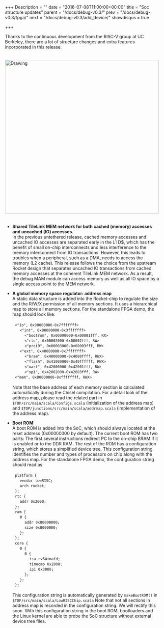 +++
Description = ""
date = "2016-07-08T11:00:00+00:00"
title = "Soc structure updates"
parent = "/docs/debug-v0.3/"
prev = "/docs/debug-v0.3/fpga/"
next = "/docs/debug-v0.3/add_device/"
showdisqus = true

+++

Thanks to the continuous development from the RISC-V group at UC Berkeley, 
there are a lot of structure changes and extra features incorporated in this 
release.

<a name="figure-overview"></a>
<img src="../figures/lowRISC_soc.png" alt="Drawing" style="width: 500px; padding: 20px 0px;"/>

 * **Shared TileLink MEM network for both cached (memory) accesses and uncached (IO) accesses.**
<br>In the previous untethered release, cached memory accesses and uncached IO 
accesses are separated early in the L1 D$, which has the benefit of small 
on-chip interconnects and less interference to the memory interconnect from IO 
transactions. However, this leads to troubles when a peripheral, such as a 
DMA, needs to access the memory (L2 cache). This release follows the choice 
from the upstream Rocket design that separates uncached IO transactions from 
cached memory accesses at the coherent TileLink MEM network. As a result, the 
debug MAM module can access memory as well as all IO space by a single access 
point to the MEM network.

* **A global memory space regulator: address map**
<br>A static data structure is added into the Rocket-chip to regulate the size 
and the R/W/X permission of all memory sections. It uses a hierarchical map to 
store all memory sections. For the standalone FPGA demo, the map should look 
like:<br><br>
&nbsp;&nbsp;`<"io", 0x00000000-0x7fffffff>`<br>
&nbsp;&nbsp;&nbsp;&nbsp;&nbsp;&nbsp;`<"int", 0x00000000-0x3fffffff>`<br>
&nbsp;&nbsp;&nbsp;&nbsp;&nbsp;&nbsp;&nbsp;&nbsp;&nbsp;&nbsp;`<"bootrom", 0x00000000-0x00001fff, RX>`<br>
&nbsp;&nbsp;&nbsp;&nbsp;&nbsp;&nbsp;&nbsp;&nbsp;&nbsp;&nbsp;`<"rtc", 0x00002000-0x00002fff, RW>`<br>
&nbsp;&nbsp;&nbsp;&nbsp;&nbsp;&nbsp;&nbsp;&nbsp;&nbsp;&nbsp;`<"prci0", 0x00003000-0x00003fff, RW>`<br>
&nbsp;&nbsp;&nbsp;&nbsp;&nbsp;&nbsp;`<"ext", 0x40000000-0x7fffffff>`<br>
&nbsp;&nbsp;&nbsp;&nbsp;&nbsp;&nbsp;&nbsp;&nbsp;&nbsp;&nbsp;`<"bram", 0x40000000-0x4000ffff, RWX>`<br>
&nbsp;&nbsp;&nbsp;&nbsp;&nbsp;&nbsp;&nbsp;&nbsp;&nbsp;&nbsp;`<"flash", 0x41000000-0x40ffffff, RWX>`<br>
&nbsp;&nbsp;&nbsp;&nbsp;&nbsp;&nbsp;&nbsp;&nbsp;&nbsp;&nbsp;`<"uart", 0x42000000-0x42001fff, RW>`<br>
&nbsp;&nbsp;&nbsp;&nbsp;&nbsp;&nbsp;&nbsp;&nbsp;&nbsp;&nbsp;`<"spi", 0x42002000-0x42003fff, RW>`<br>
&nbsp;&nbsp;`<"mem", 0x80000000-0xffffffff, RWX>`<br>
<br>Note that the base address of each memory section is calculated automatically during the Chisel compilation. For a detail look of the address map, please read the related part in `$TOP/src/main/scala/Configs.scala` (initialization of the address map) and `$TOP/junctions/src/main/scala/addrmap.scala` (implementation of the address map).

* **Boot ROM**
<br>A boot ROM is added into the SoC, which should always located at the reset address (0x00000000 by default). The current boot ROM has two parts: The first several instructions redirect PC to the on-chip BRAM if it is enabled or to the DDR RAM. The rest of the ROM has a configuration string, which stores a simplified device tree. This configuration string identifies the number and types of processors on chip along with the address map. For the standalone FPGA demo, the configuration string should read as:<br><br>
&nbsp;&nbsp;`platform {`<br>
&nbsp;&nbsp;&nbsp;&nbsp;&nbsp;&nbsp;`vendor lowRISC;`<br>
&nbsp;&nbsp;&nbsp;&nbsp;&nbsp;&nbsp;`arch rocket;`<br>
&nbsp;&nbsp;`};`<br>
&nbsp;&nbsp;`rtc {`<br>
&nbsp;&nbsp;&nbsp;&nbsp;&nbsp;&nbsp;`addr 0x2000;`<br>
&nbsp;&nbsp;`};`<br>
&nbsp;&nbsp;`ram {`<br>
&nbsp;&nbsp;&nbsp;&nbsp;&nbsp;&nbsp;`0 {`<br>
&nbsp;&nbsp;&nbsp;&nbsp;&nbsp;&nbsp;&nbsp;&nbsp;&nbsp;&nbsp;`addr 0x80000000;`<br>
&nbsp;&nbsp;&nbsp;&nbsp;&nbsp;&nbsp;&nbsp;&nbsp;&nbsp;&nbsp;`size 0x8000000;`<br>
&nbsp;&nbsp;&nbsp;&nbsp;&nbsp;&nbsp;`};`<br>
&nbsp;&nbsp;`};`<br>
&nbsp;&nbsp;`core {`<br>
&nbsp;&nbsp;&nbsp;&nbsp;&nbsp;&nbsp;`0 {`<br>
&nbsp;&nbsp;&nbsp;&nbsp;&nbsp;&nbsp;&nbsp;&nbsp;&nbsp;&nbsp;`0 {`<br>
&nbsp;&nbsp;&nbsp;&nbsp;&nbsp;&nbsp;&nbsp;&nbsp;&nbsp;&nbsp;&nbsp;&nbsp;&nbsp;&nbsp;`isa rv64imafd;`<br>
&nbsp;&nbsp;&nbsp;&nbsp;&nbsp;&nbsp;&nbsp;&nbsp;&nbsp;&nbsp;&nbsp;&nbsp;&nbsp;&nbsp;`timecmp 0x2008;`<br>
&nbsp;&nbsp;&nbsp;&nbsp;&nbsp;&nbsp;&nbsp;&nbsp;&nbsp;&nbsp;&nbsp;&nbsp;&nbsp;&nbsp;`ipi 0x3000;`<br>
&nbsp;&nbsp;&nbsp;&nbsp;&nbsp;&nbsp;&nbsp;&nbsp;&nbsp;&nbsp;`};`<br>
&nbsp;&nbsp;&nbsp;&nbsp;&nbsp;&nbsp;`};`<br>
&nbsp;&nbsp;`};`<br>
<br>This configuration string is automatically generated by `makeBootROM()` in `$TOP/src/main/scala/LowRISCChip.scala` Note that not all sections in address map is recorded in the configuration string. We will rectify this soon. With this configuration string in the boot ROM, bootloaders and the Linux kernel are able to probe the SoC structure without external device tree files.
